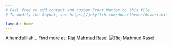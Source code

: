 ```yaml
---
# Feel free to add content and custom Front Matter to this file.
# To modify the layout, see https://jekyllrb.com/docs/themes/#overriding-theme-defaults

layout: home
---
```

Alhamdulillah... Find more at:
[Riaj Mahmud Rasel](https://riaj.net)
![Riaj Mahmud Rasel](https://github.com/riajmahmud/riajmahmud.github.io/blob/main/images/profile_web.png?raw=true)
